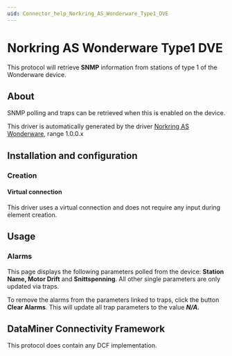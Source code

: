 ```yaml
---
uid: Connector_help_Norkring_AS_Wonderware_Type1_DVE
---
```


# Norkring AS Wonderware Type1 DVE

This protocol will retrieve **SNMP** information from stations of type 1 of the Wonderware device.

## About

SNMP polling and traps can be retrieved when this is enabled on the device.

This driver is automatically generated by the driver [Norkring AS Wonderware](xref:Connector_help_Norkring_AS_Wonderware), range 1.0.0.x

## Installation and configuration

### Creation

#### Virtual connection

This driver uses a virtual connection and does not require any input during element creation.

## Usage

### Alarms

This page displays the following parameters polled from the device: **Station Name, Motor Drift** and **Snittspenning**. All other single parameters are only updated via traps.

To remove the alarms from the parameters linked to traps, click the button **Clear Alarms**. This will update all trap parameters to the value ***N/A.***

## DataMiner Connectivity Framework

This protocol does contain any DCF implementation.
